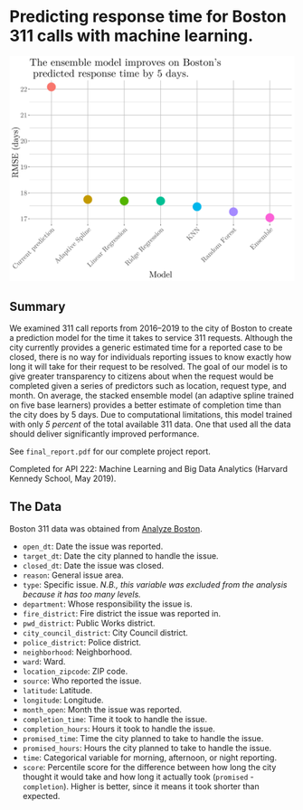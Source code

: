 # Predicting response time for Boston 311 calls with machine learning.

![Final results.](final_results.svg)

## Summary

We examined 311 call reports from 2016–2019 to the city of Boston to create a prediction model for the time it takes to service 311 requests. Although the city currently provides a generic estimated time for a reported case to be closed, there is no way for individuals reporting issues to know exactly how long it will take for their request to be resolved. The goal of our model is to give greater transparency to citizens about when the request would be completed given a series of predictors such as location, request type, and month. On average, the stacked ensemble model (an adaptive spline trained on five base learners) provides a better estimate of completion time than the city does by 5 days. Due to computational limitations, this model trained with only *5 percent* of the total available 311 data. One that used all the data should deliver significantly improved performance.

See `final_report.pdf` for our complete project report.

Completed for API 222: Machine Learning and Big Data Analytics (Harvard Kennedy School, May 2019).

## The Data

Boston 311 data was obtained from [Analyze Boston](https://data.boston.gov/dataset/311-service-requests).

* `open_dt`: Date the issue was reported.
* `target_dt`: Date the city planned to handle the issue.
* `closed_dt`: Date the issue was closed.
* `reason`: General issue area.
* `type`: Specific issue. *N.B., this variable was excluded from the analysis because it has too many levels.*
* `department`: Whose responsibility the issue is.
* `fire_district`: Fire district the issue was reported in.
* `pwd_district`: Public Works district.
* `city_council_district`: City Council district.
* `police_district`: Police district.
* `neighborhood`: Neighborhood.
* `ward`: Ward.
* `location_zipcode`: ZIP code.
* `source`: Who reported the issue.
* `latitude`: Latitude.
* `longitude`: Longitude.
* `month_open`: Month the issue was reported.
* `completion_time`: Time it took to handle the issue.
* `completion_hours`: Hours it took to handle the issue.
* `promised_time`: Time the city planned to take to handle the issue.
* `promised_hours`: Hours the city planned to take to handle the issue.
* `time`: Categorical variable for morning, afternoon, or night reporting.
* `score`: Percentile score for the difference between how long the city thought it would take and how long it actually took (`promised` - `completion`). Higher is better, since it means it took shorter than expected.
